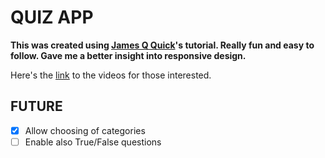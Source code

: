# QUIZ APP
**This was created using [James Q Quick](https://github.com/jamesqquick)'s tutorial. Really fun and easy to follow. Gave me a better insight into responsive design.**

Here's the [link](https://www.youtube.com/watch?v=u98ROZjBWy8&list=PLDlWc9AfQBfZIkdVaOQXi1tizJeNJipEx) to the videos for those interested.


## FUTURE
- [x] Allow choosing of categories
- [ ] Enable also True/False questions
